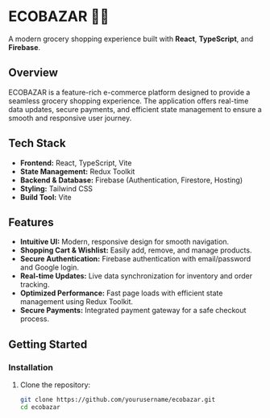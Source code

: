# ECOBAZAR 🛒🌿
A modern grocery shopping experience built with **React**, **TypeScript**, and **Firebase**.

## Overview
ECOBAZAR is a feature-rich e-commerce platform designed to provide a seamless grocery shopping experience. The application offers real-time data updates, secure payments, and efficient state management to ensure a smooth and responsive user journey.

## Tech Stack
- **Frontend:** React, TypeScript, Vite
- **State Management:** Redux Toolkit
- **Backend & Database:** Firebase (Authentication, Firestore, Hosting)
- **Styling:** Tailwind CSS
- **Build Tool:** Vite

## Features
- **Intuitive UI:** Modern, responsive design for smooth navigation.
- **Shopping Cart & Wishlist:** Easily add, remove, and manage products.
- **Secure Authentication:** Firebase authentication with email/password and Google login.
- **Real-time Updates:** Live data synchronization for inventory and order tracking.
- **Optimized Performance:** Fast page loads with efficient state management using Redux Toolkit.
- **Secure Payments:** Integrated payment gateway for a safe checkout process.

## Getting Started
### Installation
1. Clone the repository:
   ```sh
   git clone https://github.com/yourusername/ecobazar.git
   cd ecobazar
